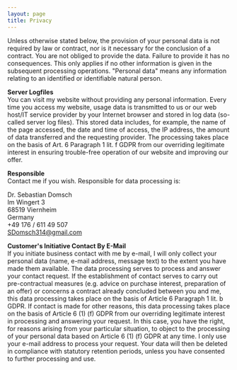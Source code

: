```yaml
---
layout: page
title: Privacy
---
```


Unless otherwise stated below, the provision of your personal data is not required by law or contract, nor is it necessary for the conclusion of a contract. You are not obliged to provide the data. Failure to provide it has no consequences. This only applies if no other information is given in the subsequent processing operations.
"Personal data" means any information relating to an identified or identifiable natural person.

**Server Logfiles**\
You can visit my website without providing any personal information. Every time you access my website, usage data is transmitted to us or our web host/IT service provider by your Internet browser and stored in log data (so-called server log files). This stored data includes, for example, the name of the page accessed, the date and time of access, the IP address, the amount of data transferred and the requesting provider. The processing takes place on the basis of Art. 6 Paragraph 1 lit. f GDPR from our overriding legitimate interest in ensuring trouble-free operation of our website and improving our offer.

**Responsible**\
Contact me if you wish. Responsible for data processing is:

Dr. Sebastian Domsch\
Im Wingert 3\
68519 Viernheim\
Germany\
+49 176 / 611 49 507\
SDomsch314@gmail.com

**Customer's Initiative Contact By E-Mail**\
If you initiate business contact with me by e-mail, I will only collect your personal data (name, e-mail address, message text) to the extent you have made them available. The data processing serves to process and answer your contact request. If the establishment of contact serves to carry out pre-contractual measures (e.g. advice on purchase interest, preparation of an offer) or concerns a contract already concluded between you and me, this data processing takes place on the basis of Article 6 Paragraph 1 lit. b GDPR. If contact is made for other reasons, this data processing takes place on the basis of Article 6 (1) (f) GDPR from our overriding legitimate interest in processing and answering your request. In this case, you have the right, for reasons arising from your particular situation, to object to the processing of your personal data based on Article 6 (1) (f) GDPR at any time. I only use your e-mail address to process your request. Your data will then be deleted in compliance with statutory retention periods, unless you have consented to further processing and use.
